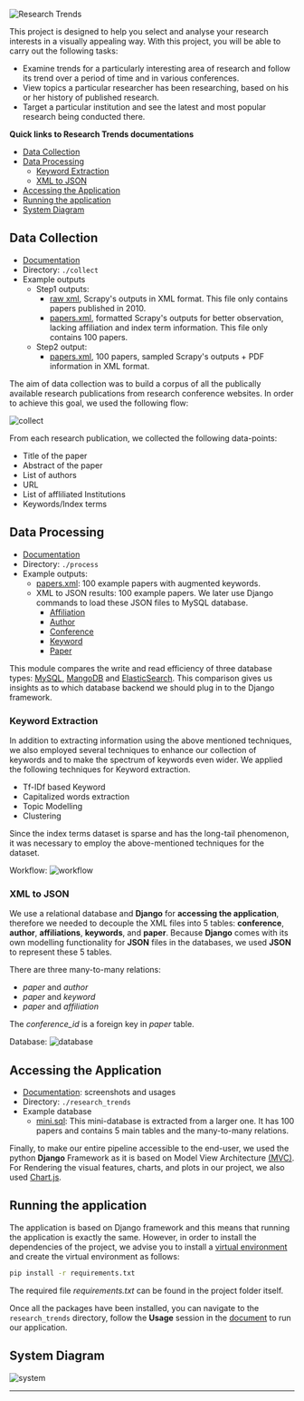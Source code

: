 ![Research Trends](./static/banner.jpg)

This project is designed to help you select and analyse your research interests in a visually appealing way. With this project, you will be able to carry out the following tasks:
- Examine trends for a particularly interesting area of research and follow its trend over a period of time and in various conferences. 
- View topics a particular researcher has been researching, based on his or her history of published research.
- Target a particular institution and see the latest and most popular research being conducted there.

**Quick links to Research Trends documentations**

- [Data Collection](#data-collection)
- [Data Processing](#data-processing)
  - [Keyword Extraction](#keyword-extraction)
  - [XML to JSON](#xml-to-json)
- [Accessing the Application](#accessing-the-application)
- [Running the application](#running-the-application)
- [System Diagram](#system-diagram)

## Data Collection 

- [Documentation](collect/README.md)
- Directory: `./collect`
- Example outputs
  - Step1 outputs: 
    - [raw xml](collect/examples/2010.xml), Scrapy's outputs in XML format. This file only contains papers published in 2010.
    - [papers.xml](collect/examples/step1_papers.xml), formatted Scrapy's outputs for better observation, lacking affiliation and index term information. This file only contains 100 papers.
  - Step2 output: 
    - [papers.xml](collect/examples/step2_papers.xml), 100 papers, sampled Scrapy's outputs + PDF information in XML format. 

The aim of data collection was to build a corpus of all the publically available research publications from research conference websites. In order to achieve this goal, we used the following flow:

![collect](static/collect%20diagram.svg)

From each research publication, we collected the following data-points:
- Title of the paper
- Abstract of the paper 
- List of authors 
- URL
- List of affliliated Institutions 
- Keywords/Index terms 


## Data Processing 
- [Documentation](process/README.md)
- Directory: `./process`
- Example outputs:
  - [papers.xml](process/examples/papers.xml): 100 example papers with augmented keywords. 
  - XML to JSON results: 100 example papers. We later use Django commands to load these JSON files to MySQL database.
    - [Affiliation](process/examples/json/aff.json)
    - [Author](process/examples/json/author.json)
    - [Conference](process/examples/json/conf.json)
    - [Keyword](process/examples/json/key.json)
    - [Paper](process/examples/json/paper.json)

This module compares the write and read efficiency of three database types: [MySQL](https://www.mysql.com/), [MangoDB](https://www.mongodb.com/) and [ElasticSearch](https://www.elastic.co/). This comparison gives us insights as to which database backend we should plug in to the Django framework.

### Keyword Extraction 
In addition to extracting information using the above mentioned techniques, we also employed several techniques to enhance our collection of keywords and to make the spectrum of keywords even wider. We applied the following techniques for Keyword extraction.
- Tf-IDf based Keyword
- Capitalized words extraction
- Topic Modelling
- Clustering

Since the index terms dataset is sparse and has the long-tail phenomenon, it was necessary to employ the above-mentioned techniques for the dataset. 

Workflow:
![workflow](static/keyward%20extraction.svg)

### XML to JSON 

We use a relational database and **Django** for **accessing the application**, therefore we needed to decouple the XML files into 5 tables: **conference**, **author**, **affiliations**, **keywords**, and **paper**. 
Because **Django** comes with its own modelling functionality for **JSON** files in the databases, we used **JSON** to represent these 5 tables. 

There are three many-to-many relations:
- *paper* and *author*
- *paper* and *keyword*
- *paper* and *affiliation*

The *conference_id* is a foreign key in *paper* table.

Database:
![database](static/database.png)

## Accessing the Application 

- [Documentation](research_trends/README.md): screenshots and usages
- Directory: `./research_trends`
- Example database
  - [mini.sql](research_trends/examples/mini.sql): This mini-database is extracted from a larger one. It has 100 papers and contains 5 main tables and the many-to-many relations. 
  
Finally, to make our entire pipeline accessible to the end-user, we used the python **Django** Framework as it is based on Model View Architecture [(MVC)](https://en.wikipedia.org/wiki/Model%E2%80%93view%E2%80%93controller). For Rendering the visual features, charts, and plots in our project, we also used [Chart.js](https://www.chartjs.org/).


## Running the application
The application is based on Django framework and this means that running the application is exactly the same. However, in order to install the dependencies of the project, we advise you to install a [virtual environment](https://docs.python.org/3/library/venv.html) and create the virtual environment as follows:
```bash
pip install -r requirements.txt
```
The required file _requirements.txt_ can be found in the project folder itself.

Once all the packages have been installed, you can navigate to the `research_trends` directory, follow the **Usage** session in the [document](./research_trends/README.md) to run our application. 

## System Diagram

![system](./static/system_diagram.svg)

---
